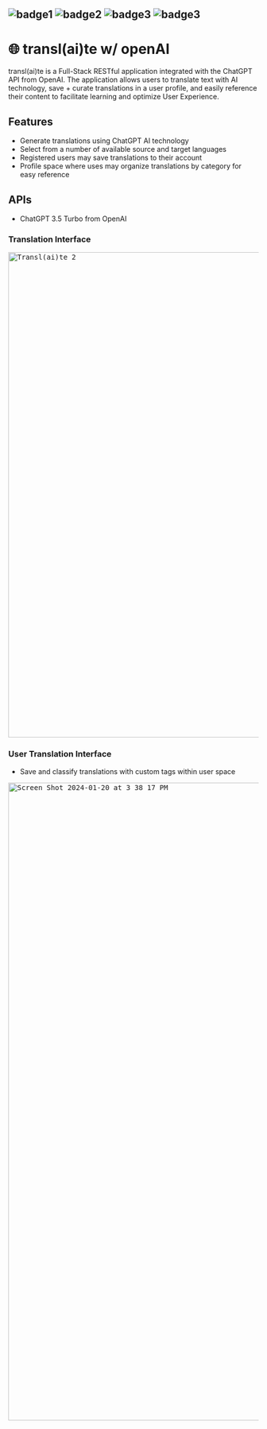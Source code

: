 ## ![badge1](https://img.shields.io/badge/Front--end-React-blue) ![badge2](https://img.shields.io/badge/Back--end-Node.js-green) ![badge3](https://img.shields.io/badge/MongoDB-important) ![badge3](https://img.shields.io/badge/Styled--Components-yellow)

# :globe_with_meridians: transl(ai)te w/ openAI

<p> transl(ai)te is a Full-Stack RESTful application integrated with the ChatGPT API from OpenAI. The application allows users to translate text with AI technology, save + curate translations in a user profile, and easily reference their content to facilitate learning and optimize User Experience. <p>

## Features

- Generate translations using ChatGPT AI technology
- Select from a number of available source and target languages
- Registered users may save translations to their account
- Profile space where uses may organize translations by category for easy reference
  
## APIs
  
- ChatGPT 3.5 Turbo from OpenAI

### Translation Interface

<kbd>
<img width="977" alt="Transl(ai)te 2" src="https://github.com/Andrew-Pecyna/AI-Translation-Project/assets/122415068/54641f3e-a6fa-492a-8282-934c27a2c682">
</kbd>

### User Translation Interface

- Save and classify translations with custom tags within user space

<kbd>
<img width="1284" alt="Screen Shot 2024-01-20 at 3 38 17 PM" src="https://github.com/Andrew-Pecyna/AI-Translation-Project/assets/122415068/00a8acae-7f45-484c-8c5e-0e47cb144281">
</kbd>
